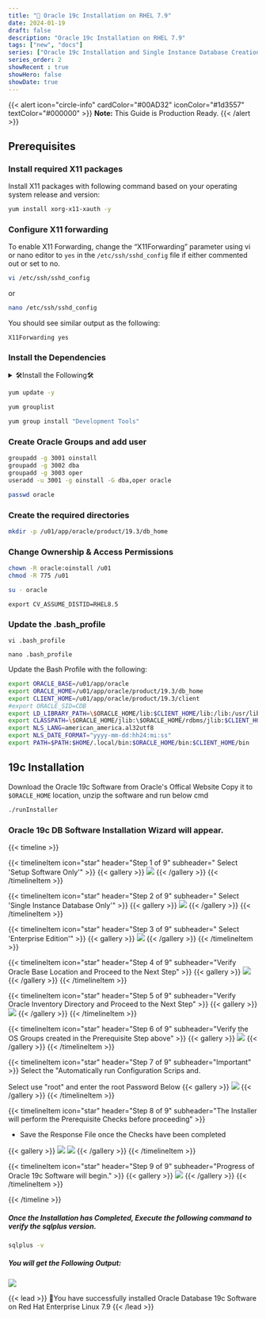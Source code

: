 ```yaml
---
title: "🚀 Oracle 19c Installation on RHEL 7.9"
date: 2024-01-19
draft: false
description: "Oracle 19c Installation on RHEL 7.9"
tags: ["new", "docs"]
series: ["Oracle 19c Installation and Single Instance Database Creation"]
series_order: 2
showRecent : true
showHero: false
showDate: true
---
```



{{< alert icon="circle-info" cardColor="#00AD32" iconColor="#1d3557" textColor="#000000" >}}
**Note:** This Guide is Production Ready.
{{< /alert >}}




## Prerequisites 

### Install required X11 packages
Install X11 packages with following command based on your operating system release and version:

```bash
yum install xorg-x11-xauth -y
```
### Configure X11 forwarding

To enable X11 Forwarding, change the “X11Forwarding” parameter using vi or nano editor to `yes` in the `/etc/ssh/sshd_config` file if either commented out or set to no.

```bash
vi /etc/ssh/sshd_config
```
or 

```bash
nano /etc/ssh/sshd_config
```

You should see similar output as the following:

`X11Forwarding yes`

### Install the Dependencies



<details>

<summary>🛠️Install the Following🛠️</summary>

```bash
yum install libnsl* -y
yum install -y bc    
yum install -y binutils
yum install -y compat-libcap1
yum install -y compat-libstdc++-33
#yum install -y dtrace-modules
#yum install -y dtrace-modules-headers
#yum install -y dtrace-modules-provider-headers
yum install -y dtrace-utils
yum install -y elfutils-libelf
yum install -y elfutils-libelf-devel
yum install -y fontconfig-devel
yum install -y glibc
yum install -y glibc-devel
yum install -y ksh
yum install -y libaio
yum install -y libaio-devel
yum install -y libdtrace-ctf-devel
yum install -y libXrender
yum install -y libXrender-devel
yum install -y libX11
yum install -y libXau
yum install -y libXi
yum install -y libXtst
yum install -y libgcc
yum install -y librdmacm-devel
yum install -y libstdc++
yum install -y libstdc++-devel
yum install -y libxcb
yum install -y make
yum install -y net-tools # Clusterware
yum install -y nfs-utils # ACFS
yum install -y python # ACFS
yum install -y python-configshell # ACFS
yum install -y python-rtslib # ACFS
yum install -y python-six # ACFS
yum install -y targetcli # ACFS
yum install -y smartmontools
yum install -y sysstat
```

</details>

```bash
yum update -y
```
``` bash title="To check if Development Tools are installed"
yum grouplist
```

```bash title="If Development tools have not been installed"
yum group install "Development Tools"

```


### Create Oracle Groups and add user
```bash
groupadd -g 3001 oinstall
groupadd -g 3002 dba
groupadd -g 3003 oper
useradd -u 3001 -g oinstall -G dba,oper oracle
```

```bash
passwd oracle
```

### Create the required directories
```bash
mkdir -p /u01/app/oracle/product/19.3/db_home
```

### Change Ownership & Access Permissions
```bash
chown -R oracle:oinstall /u01
chmod -R 775 /u01
```

```bash title="Login with Oracle User"
su - oracle
```

```
export CV_ASSUME_DISTID=RHEL8.5
```

### Update the .bash_profile
```title="Using vi editor"
vi .bash_profile
```
```title="Using vi editor"
nano .bash_profile
```

Update the Bash Profile with the following:
```bash
export ORACLE_BASE=/u01/app/oracle
export ORACLE_HOME=/u01/app/oracle/product/19.3/db_home
export CLIENT_HOME=/u01/app/oracle/product/19.3/client
#export ORACLE_SID=CDB
export LD_LIBRARY_PATH=\$ORACLE_HOME/lib:$CLIENT_HOME/lib:/lib:/usr/lib
export CLASSPATH=\$ORACLE_HOME/jlib:\$ORACLE_HOME/rdbms/jlib:$CLIENT_HOME/rdbms/jlib$
export NLS_LANG=american_america.al32utf8
export NLS_DATE_FORMAT="yyyy-mm-dd:hh24:mi:ss"
export PATH=$PATH:$HOME/.local/bin:$ORACLE_HOME/bin:$CLIENT_HOME/bin
```
## 19c Installation

Download the Oracle 19c Software from Oracle's Offical Website Copy it to  `$ORACLE_HOME` location, unzip the software and run below cmd


```bash
./runInstaller
```
### Oracle 19c DB Software Installation Wizard will appear.



{{< timeline >}}

{{< timelineItem icon="star" header="Step 1 of 9" subheader=" Select 'Setup Software Only'" >}}
{{< gallery >}}
  <img src="https://i.imgur.com/hLbY4kt.png" class="grid-w50" />
{{< /gallery >}}
{{< /timelineItem >}}

{{< timelineItem icon="star" header="Step 2 of 9" subheader=" Select 'Single Instance Database Only'" >}}
{{< gallery >}}
  <img src="https://i.imgur.com/9xuINtL.png" class="grid-w50" />
{{< /gallery >}}
{{< /timelineItem >}}

{{< timelineItem icon="star" header="Step 3 of 9" subheader=" Select 'Enterprise Edition'" >}}
{{< gallery >}}
  <img src="https://i.imgur.com/7ENP9hM.png" class="grid-w50" />
{{< /gallery >}}
{{< /timelineItem >}}

{{< timelineItem icon="star" header="Step 4 of 9" subheader="Verify Oracle Base Location and Proceed to the Next Step" >}}
{{< gallery >}}
  <img src="https://i.imgur.com/zZuWJvU.png" class="grid-w50" />
{{< /gallery >}}
{{< /timelineItem >}}

{{< timelineItem icon="star" header="Step 5 of 9" subheader="Verify Oracle Inventory Directory and Proceed to the Next Step" >}}
{{< gallery >}}
  <img src="https://i.imgur.com/sIBXEQj.png" class="grid-w50" />
{{< /gallery >}}
{{< /timelineItem >}}

{{< timelineItem icon="star" header="Step 6 of 9" subheader="Verify the OS Groups created in the Prerequisite Step above" >}}
{{< gallery >}}
  <img src="https://i.imgur.com/Ce16Gfa.png" class="grid-w50" />
{{< /gallery >}}
{{< /timelineItem >}}

{{< timelineItem icon="star" header="Step 7 of 9" subheader="Important" >}}
Select the "Automatically run Configuration Scrips and.

Select use "root" and enter the root Password Below
{{< gallery >}}
  <img src="https://i.imgur.com/FlGhzv7.png" class="grid-w50" />
{{< /gallery >}}
{{< /timelineItem >}}

{{< timelineItem icon="star" header="Step 8 of 9" subheader="The Installer will perform the Prerequisite Checks before proceeding" >}}
<ul>
<li>Save the Response File once the Checks have been completed</li>
</ul>
{{< gallery >}}
  <img src="https://i.imgur.com/26mtUOY.png" class="grid-w50" />
  <img src="https://i.imgur.com/YCsy1Kz.png" class="grid-w50" />
{{< /gallery >}}
{{< /timelineItem >}}

{{< timelineItem icon="star" header="Step 9 of 9" subheader="Progress of Oracle 19c Software will begin." >}}
{{< gallery >}}
  <img src="https://i.imgur.com/d8La3WB.png" class="grid-w50" />
{{< /gallery >}}
{{< /timelineItem >}}


{{< /timeline >}}

##### Once the Installation has Completed, Execute the following command to verify the sqlplus version.

```bash
sqlplus -v
```

##### You will get the Following Output:

![](https://i.imgur.com/EKS7e8D.png)

{{< lead >}}
👾You have successfully installed Oracle Database 19c Software on Red Hat Enterprise Linux 7.9
{{< /lead >}}